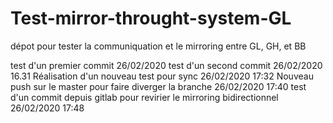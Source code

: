 # Test-mirror-throught-system-GL
dépot pour tester la communiquation et le mirroring entre GL, GH, et BB

test d'un premier commit 26/02/2020 
test d'un second  commit 26/02/2020 16.31
Réalisation d'un nouveau test pour sync 26/02/2020 17:32
Nouveau push sur le master pour faire diverger la branche 26/02/2020 17:40
test d'un commit depuis gitlab pour revirier le mirroring bidirectionnel 26/02/2020 17:48
